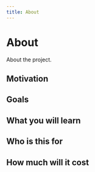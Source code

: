 ```yaml
---
title: About
---
```


# About

About the project.

## Motivation

## Goals

## What you will learn

## Who is this for

## How much will it cost

